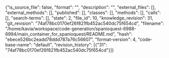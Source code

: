 {"is_source_file": false, "format": "", "description": "", "external_files": [], "external_methods": [], "published": [], "classes": [], "methods": [], "calls": [], "search-terms": [], "state": 2, "file_id": 10, "knowledge_revision": 31, "git_revision": "74af78bc0170ef26f821fb452ac540dc75f654cd", "filename": "/home/kavia/workspace/code-generation/spanioquest-6988-6994/main_container_for_spanioquest/README.md", "hash": "ebece526bc2eadd78ddd787a76c56607", "format-version": 4, "code-base-name": "default", "revision_history": [{"31": "74af78bc0170ef26f821fb452ac540dc75f654cd"}]}